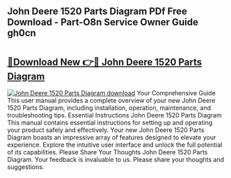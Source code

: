 ## John Deere 1520 Parts Diagram PDf Free Download - Part-O8n Service Owner Guide gh0cn

# <h2><a href="http://dfjejrg.blite.top/?on=John+Deere+1520+Parts+Diagram">🔗Download New 👉🔴 John Deere 1520 Parts Diagram</a></h2>

[![John Deere 1520 Parts Diagram download](https://i.imgur.com/lujVjoI.png)](http://dfjejrg.blite.top/?on=John+Deere+1520+Parts+Diagram)
Your Comprehensive Guide This user manual provides a complete overview of your new John Deere 1520 Parts Diagram, including installation, operation, maintenance, and troubleshooting tips. Essential Instructions John Deere 1520 Parts Diagram This manual contains essential instructions for setting up and operating your product safely and effectively. Your new John Deere 1520 Parts Diagram boasts an impressive array of features designed to elevate your experience. Explore the intuitive user interface and unlock the full potential of its capabilities. Please Share Your Thoughts John Deere 1520 Parts Diagram. Your feedback is invaluable to us. Please share your thoughts and suggestions.
